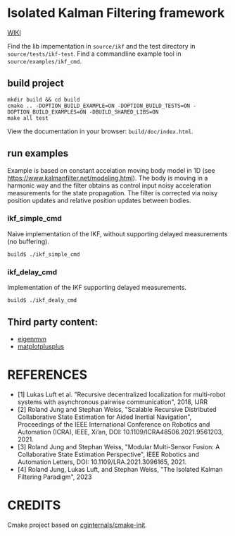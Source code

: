 # Isolated Kalman Filtering framework 

[WIKI](https://gitlab.aau.at/aau-cns/aaucns_mmsf/wikis/home)

Find the lib impementation in `source/ikf` and the test directory in `source/tests/ikf-test`.
Find a commandline example tool in `source/examples/ikf_cmd`.


## build project

```
mkdir build && cd build
cmake .. -DOPTION_BUILD_EXAMPLE=ON -DOPTION_BUILD_TESTS=ON -DOPTION_BUILD_EXAMPLES=ON -DBUILD_SHARED_LIBS=ON
make all test
```

View the documentation in your browser: `build/doc/index.html`.

## run examples

Example is based on constant accelation moving body model in 1D (see https://www.kalmanfilter.net/modeling.html). The body is moving in a harmonic way and the filter obtains as control input  noisy acceleration measurements for the state propagation. The filter is corrected via noisy position updates and relative position updates between bodies.   

### ikf_simple_cmd

Naive implementation of the IKF, without supporting delayed measurements (no buffering). 

```
build$ ./ikf_simple_cmd
```

### ikf_delay_cmd

Implementation of the IKF supporting delayed measurements.

```
build$ ./ikf_dealy_cmd
```


## Third party content:

* [eigenmvn](https://github.com/beniz/eigenmvn)
* [matplotplusplus](https://github.com/alandefreitas/matplotplusplus)


# REFERENCES

*  [1] Lukas Luft et al. "Recursive decentralized localization for multi-robot systems with asynchronous pairwise communication", 2018, IJRR
*  [2] Roland Jung and Stephan Weiss, "Scalable Recursive Distributed Collaborative State Estimation for Aided Inertial Navigation", Proceedings of the IEEE International Conference on Robotics and Automation (ICRA), IEEE, Xi’an, DOI: 10.1109/ICRA48506.2021.9561203, 2021.
*  [3] Roland Jung and Stephan Weiss, "Modular Multi-Sensor Fusion: A Collaborative State Estimation Perspective", IEEE Robotics and Automation Letters, DOI: 10.1109/LRA.2021.3096165, 2021.
*  [4] Roland Jung,  Lukas Luft, and Stephan Weiss, "The Isolated Kalman Filtering Paradigm", 2023

# CREDITS

Cmake project based on [cginternals/cmake-init](https://github.com/cginternals/cmake-init).
